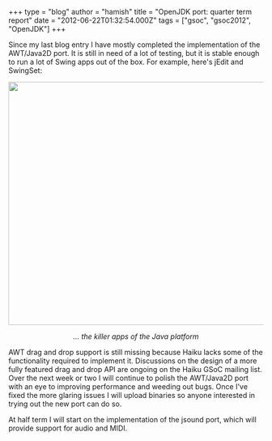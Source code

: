 +++
type = "blog"
author = "hamish"
title = "OpenJDK port: quarter term report"
date = "2012-06-22T01:32:54.000Z"
tags = ["gsoc", "gsoc2012", "OpenJDK"]
+++

Since my last blog entry I have mostly completed the implementation of the AWT/Java2D port. It is still in need of a lot of testing, but it is stable enough to run a lot of Swing apps out of the box. For example, here's jEdit and SwingSet:
<!--more-->
<div align="center">
<a href="/files/images/haikuswing.png">
<img src="/files/images/haikuswing.png" width="640px" height="480px">
</a><p><em>... the killer apps of the Java platform</em></p>
</div>

AWT drag and drop support is still missing because Haiku lacks some of the functionality required to implement it. Discussions on the design of a more fully featured drag and drop API are ongoing on the Haiku GSoC mailing list. Over the next week or two I will continue to polish the AWT/Java2D port with an eye to improving performance and weeding out bugs. Once I've fixed the more glaring issues I will upload binaries so anyone interested in trying out the new port can do so.

At half term I will start on the implementation of the jsound port, which will provide support for audio and MIDI.